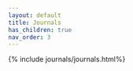 ```yaml
---
layout: default
title: Journals
has_children: true
nav_order: 3
---
```

{% include journals/journals.html%}